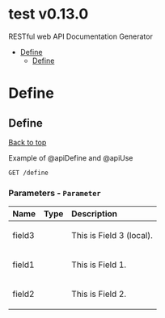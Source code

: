 <a name="top"></a>
# test v0.13.0

RESTful web API Documentation Generator

- [Define](#Define)
	- [Define](#Define)
	


# <a name='Define'></a> Define

## <a name='Define'></a> Define
[Back to top](#top)

<p>Example of @apiDefine and @apiUse</p>

```
GET /define
```

### Parameters - `Parameter`
| Name     | Type       | Description                           |
|:---------|:-----------|:--------------------------------------|
| field3 |  | <p>This is Field 3 (local).</p> |
| field1 |  | <p>This is Field 1.</p> |
| field2 |  | <p>This is Field 2.</p> |
